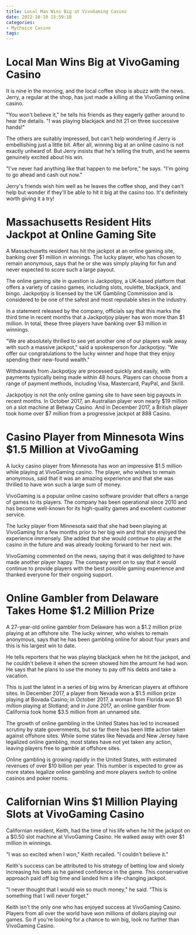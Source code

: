 ```yaml
---
title: Local Man Wins Big at VivoGaming Casino
date: 2022-10-10 15:59:18
categories:
- Mychoice Casino
tags:
---
```



# Local Man Wins Big at VivoGaming Casino

It is nine in the morning, and the local coffee shop is abuzz with the news. Jerry, a regular at the shop, has just made a killing at the VivoGaming online casino.

"You won't believe it," he tells his friends as they eagerly gather around to hear the details. "I was playing blackjack and hit 21 on three successive hands!"

The others are suitably impressed, but can't help wondering if Jerry is embellishing just a little bit. After all, winning big at an online casino is not exactly unheard of. But Jerry insists that he's telling the truth, and he seems genuinely excited about his win.

"I've never had anything like that happen to me before," he says. "I'm going to go ahead and cash out now."

Jerry's friends wish him well as he leaves the coffee shop, and they can't help but wonder if they'll be able to hit it big at the casino too. It's definitely worth giving it a try!

# Massachusetts Resident Hits Jackpot at Online Gaming Site

A Massachusetts resident has hit the jackpot at an online gaming site, banking over $1 million in winnings. The lucky player, who has chosen to remain anonymous, says that he or she was simply playing for fun and never expected to score such a large payout.

The online gaming site in question is Jackpotjoy, a UK-based platform that offers a variety of casino games, including slots, roulette, blackjack, and bingo. Jackpotjoy is licensed by the UK Gambling Commission and is considered to be one of the safest and most reputable sites in the industry.

In a statement released by the company, officials say that this marks the third time in recent months that a Jackpotjoy player has won more than $1 million. In total, these three players have banking over $3 million in winnings.

"We are absolutely thrilled to see yet another one of our players walk away with such a massive jackpot," said a spokesperson for Jackpotjoy. "We offer our congratulations to the lucky winner and hope that they enjoy spending their new-found wealth."

Withdrawals from Jackpotjoy are processed quickly and easily, with payments typically being made within 48 hours. Players can choose from a range of payment methods, including Visa, Mastercard, PayPal, and Skrill.

Jackpotjoy is not the only online gaming site to have seen big payouts in recent months. In October 2017, an Australian player won nearly $19 million on a slot machine at Betway Casino. And in December 2017, a British player took home over $7 million from a progressive jackpot at 888 Casino.

# Casino Player from Minnesota Wins $1.5 Million at VivoGaming

A lucky casino player from Minnesota has won an impressive $1.5 million while playing at VivoGaming casino. The player, who wishes to remain anonymous, said that it was an amazing experience and that she was thrilled to have won such a large sum of money.

VivoGaming is a popular online casino software provider that offers a range of games to its players. The company has been operational since 2010 and has become well-known for its high-quality games and excellent customer service.

The lucky player from Minnesota said that she had been playing at VivoGaming for a few months prior to her big win and that she enjoyed the experience immensely. She added that she would continue to play at the casino in the future and was already looking forward to her next win.

VivoGaming commented on the news, saying that it was delighted to have made another player happy. The company went on to say that it would continue to provide players with the best possible gaming experience and thanked everyone for their ongoing support.

# Online Gambler from Delaware Takes Home $1.2 Million Prize

A 27-year-old online gambler from Delaware has won a $1.2 million prize playing at an offshore site. The lucky winner, who wishes to remain anonymous, says that he has been gambling online for about four years and this is his largest win to date.

He tells reporters that he was playing blackjack when he hit the jackpot, and he couldn't believe it when the screen showed him the amount he had won. He says that he plans to use the money to pay off his debts and take a vacation.

This is just the latest in a series of big wins by American players at offshore sites. In December 2017, a player from Nevada won a $1.5 million prize playing at Bovada Casino; in October 2017, a woman from Florida won $1 million playing at Slotland; and in June 2017, an online gambler from California took home $3.5 million from an unnamed site.

The growth of online gambling in the United States has led to increased scrutiny by state governments, but so far there has been little action taken against offshore sites. While some states like Nevada and New Jersey have legalized online gambling, most states have not yet taken any action, leaving players free to gamble at offshore sites.

Online gambling is growing rapidly in the United States, with estimated revenues of over $10 billion per year. This number is expected to grow as more states legalize online gambling and more players switch to online casinos and poker rooms.

# Californian Wins $1 Million Playing Slots at VivoGaming Casino

Californian resident, Keith, had the time of his life when he hit the jackpot on a $0.50 slot machine at VivoGaming Casino. He walked away with over $1 million in winnings.

"I was so excited when I won," Keith recalled. "I couldn't believe it."

Keith's success can be attributed to his strategy of betting low and slowly increasing his bets as he gained confidence in the game. This conservative approach paid off big time and landed him a life-changing jackpot.

"I never thought that I would win so much money," he said. "This is something that I will never forget."

Keith isn't the only one who has enjoyed success at VivoGaming Casino. Players from all over the world have won millions of dollars playing our games. So if you're looking for a chance to win big, look no further than VivoGaming Casino.